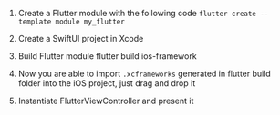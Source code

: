 1. Create a Flutter module with the following code
```flutter create --template module my_flutter```

2. Create a SwiftUI project in Xcode

3. Build Flutter module
flutter build ios-framework

4. Now you are able to import `.xcframeworks` generated in flutter build folder into the iOS project, just drag and drop it

5. Instantiate FlutterViewController and present it
